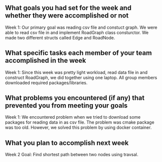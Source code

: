 ## What goals you had set for the week and whether they were accomplished or not
Week 1: Our primary goal was reading csv file and constuct graph. We were able to read csv file in and implement RoadGraph class consturctor. We made two different structs called Edge and RoadNode. 

## What specific tasks each member of your team accomplished in the week

Week 1: Since this week was pretty light workload, read data file in and construct RoadGraph, we did together using one laptop. All group members downloaded required packages/libraries. 

## What problems you encountered (if any) that prevented you from meeting your goals

Week 1: We encountered problem when we tried to download some packages for reading data in as csv file. The problem was cmake package was too old. However, we solved this problem by using docker container. 

## What you plan to accomplish next week

Week 2 Goal: Find shortest path between two nodes using travsal.  